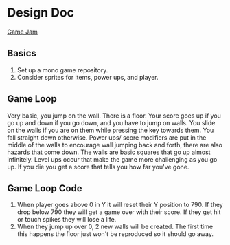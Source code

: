 # Design Doc
[Game Jam](https://itch.io/jam/weekly-game-jam-133)

## Basics
1. Set up a mono game repository.
2. Consider sprites for items, power ups, and player.

## Game Loop
Very basic, you jump on the wall. There is a floor. 
Your score goes up if you go up and down if you go down, 
and you have to jump on walls. 
You slide on the walls if you are on them while pressing 
the key towards them. You fall straight down otherwise. 
Power ups/ score modifiers are put in the middle of 
the walls to encourage wall jumping back and forth, 
there are also hazards that come down.
The walls are basic squares that go up almost infinitely. 
Level ups occur that make the game more challenging as you go up. 
If you die you get a score that tells you how far you've gone.

## Game Loop Code
1. When player goes above 0 in Y it will reset their Y position to 790.
If they drop below 790 they will get a game over with their score.
If they get hit or touch spikes they will lose a life.
2. When they jump up over 0, 2 new walls will be created. The first time this happens
the floor just won't be reproduced so it should go away.